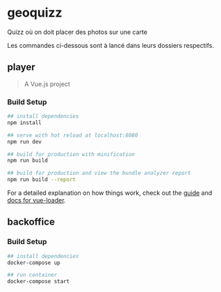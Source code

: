 # geoquizz
Quizz où on doit placer des photos sur une carte

Les commandes ci-dessous sont à lancé dans leurs dossiers respectifs.

## player

> A Vue.js project

### Build Setup

``` bash
## install dependencies
npm install

## serve with hot reload at localhost:8080
npm run dev

## build for production with minification
npm run build

## build for production and view the bundle analyzer report
npm run build --report
```

For a detailed explanation on how things work, check out the [guide](http://vuejs-templates.github.io/webpack/) and [docs for vue-loader](http://vuejs.github.io/vue-loader).

## backoffice

### Build Setup

``` bash
## install dependencies
docker-compose up

## run container
docker-compose start
